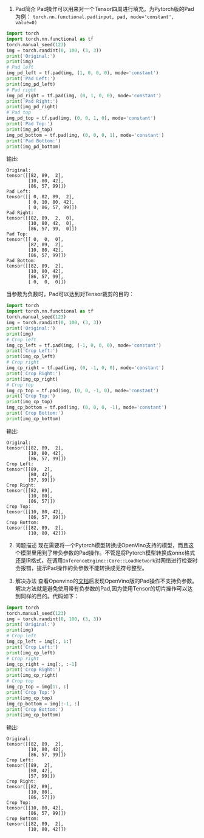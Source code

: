 1. Pad简介
Pad操作可以用来对一个Tensor四周进行填充。为Pytorch版的Pad为例：
`torch.nn.functional.pad(input, pad, mode='constant', value=0)`
```python
import torch
import torch.nn.functional as tf
torch.manual_seed(123)
img = torch.randint(0, 100, (3, 3))
print('Original:')
print(img)
# Pad left
img_pd_left = tf.pad(img, (1, 0, 0, 0), mode='constant')
print('Pad Left:')
print(img_pd_left)
# Pad right
img_pd_right = tf.pad(img, (0, 1, 0, 0), mode='constant')
print('Pad Right:')
print(img_pd_right)
# Pad top
img_pd_top = tf.pad(img, (0, 0, 1, 0), mode='constant')
print('Pad Top:')
print(img_pd_top)
img_pd_bottom = tf.pad(img, (0, 0, 0, 1), mode='constant')
print('Pad Bottom:')
print(img_pd_bottom)
```
输出:
```
Original:
tensor([[82, 89,  2],
        [10, 80, 42],
        [86, 57, 99]])
Pad Left:
tensor([[ 0, 82, 89,  2],
        [ 0, 10, 80, 42],
        [ 0, 86, 57, 99]])
Pad Right:
tensor([[82, 89,  2,  0],
        [10, 80, 42,  0],
        [86, 57, 99,  0]])
Pad Top:
tensor([[ 0,  0,  0],
        [82, 89,  2],
        [10, 80, 42],
        [86, 57, 99]])
Pad Bottom:
tensor([[82, 89,  2],
        [10, 80, 42],
        [86, 57, 99],
        [ 0,  0,  0]])
```
当参数为负数时，Pad可以达到对Tensor裁剪的目的：
```python
import torch
import torch.nn.functional as tf
torch.manual_seed(123)
img = torch.randint(0, 100, (3, 3))
print('Original:')
print(img)
# Crop left
img_cp_left = tf.pad(img, (-1, 0, 0, 0), mode='constant')
print('Crop Left:')
print(img_cp_left)
# Crop right
img_cp_right = tf.pad(img, (0, -1, 0, 0), mode='constant')
print('Crop Right:')
print(img_cp_right)
# Crop top
img_cp_top = tf.pad(img, (0, 0, -1, 0), mode='constant')
print('Crop Top:')
print(img_cp_top)
img_cp_bottom = tf.pad(img, (0, 0, 0, -1), mode='constant')
print('Crop Bottom:')
print(img_cp_bottom)
```
输出:
```
Original:
tensor([[82, 89,  2],
        [10, 80, 42],
        [86, 57, 99]])
Crop Left:
tensor([[89,  2],
        [80, 42],
        [57, 99]])
Crop Right:
tensor([[82, 89],
        [10, 80],
        [86, 57]])
Crop Top:
tensor([[10, 80, 42],
        [86, 57, 99]])
Crop Bottom:
tensor([[82, 89,  2],
        [10, 80, 42]])
```
2. 问题描述
现在需要将一个Pytorch模型转换成OpenVino支持的模型，而且这个模型里用到了带负参数的Pad操作。不管是将Pytorch模型转换成onnx格式还是IR格式，在调用`InferenceEngine::Core::LoadNetwork`对网络进行检查时会报错，提示Pad操作的负参数不能转换成无符号整型。

3. 解决办法
查看Openvino的[文档](https://docs.openvinotoolkit.org/latest/openvino_docs_ops_movement_Pad_1.html)后发现OpenVino版的Pad操作不支持负参数。解决方法就是避免使用带有负参数的Pad,因为使用Tensor的切片操作可以达到同样的目的。代码如下：
```python
import torch
torch.manual_seed(123)
img = torch.randint(0, 100, (3, 3))
print('Original:')
print(img)
# Crop left
img_cp_left = img[:, 1:]
print('Crop Left:')
print(img_cp_left)
# Crop right
img_cp_right = img[:, :-1]
print('Crop Right:')
print(img_cp_right)
# Crop top
img_cp_top = img[1:, :]
print('Crop Top:')
print(img_cp_top)
img_cp_bottom = img[:-1, :]
print('Crop Bottom:')
print(img_cp_bottom)
```
输出:
```
Original:
tensor([[82, 89,  2],
        [10, 80, 42],
        [86, 57, 99]])
Crop Left:
tensor([[89,  2],
        [80, 42],
        [57, 99]])
Crop Right:
tensor([[82, 89],
        [10, 80],
        [86, 57]])
Crop Top:
tensor([[10, 80, 42],
        [86, 57, 99]])
Crop Bottom:
tensor([[82, 89,  2],
        [10, 80, 42]])
```